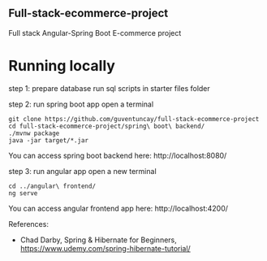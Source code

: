 ## Full-stack-ecommerce-project
Full stack Angular-Spring Boot E-commerce project

# Running locally
step 1: prepare database
run sql scripts in starter files folder

step 2: run spring boot app
open a terminal
```
git clone https://github.com/guventuncay/full-stack-ecommerce-project
cd full-stack-ecommerce-project/spring\ boot\ backend/
./mvnw package
java -jar target/*.jar
```
You can access spring boot backend here: http://localhost:8080/

step 3: run angular app
open a new terminal
```
cd ../angular\ frontend/
ng serve
```
You can access angular frontend app here: http://localhost:4200/


References:
- Chad Darby, Spring & Hibernate for Beginners, https://www.udemy.com/spring-hibernate-tutorial/
